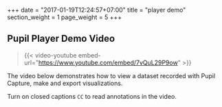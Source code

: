 +++
date = "2017-01-19T12:24:57+07:00"
title = "player demo"
section_weight = 1
page_weight = 5
+++

## Pupil Player Demo Video

> {{< video-youtube embed-url="https://www.youtube.com/embed/7vQuL29P9ow" >}}

The video below demonstrates how to view a dataset recorded with Pupil Capture, make and export visualizations.

Turn on closed captions `CC` to read annotations in the video.